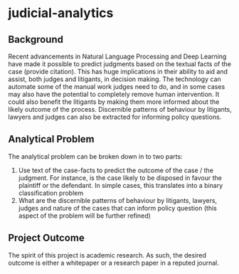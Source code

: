 # judicial-analytics

## Background
Recent advancements in Natural Language Processing and Deep Learning have made it possible to predict judgments based on the textual facts of the case (provide citation). This has huge implications in their ability to aid and assist, both judges and litigants, in decision making. The technology can automate some of the manual work judges need to do, and in some cases may also have the potential to completely remove human intervention. It could also benefit the litigants by making them more informed about the likely outcome of the process. Discernible patterns of behaviour by litigants, lawyers and judges can also be extracted for informing policy questions.

## Analytical Problem

The analytical problem can be broken down in to two parts:
1.	Use text of the case-facts to predict the outcome of the case / the judgment. For instance, is the case likely to be disposed in favour the plaintiff or the defendant. In simple cases, this translates into a binary classification problem
2.	What are the discernible patterns of behaviour by litigants, lawyers, judges and nature of the cases that can inform policy question (this aspect of the problem will be further refined)

## Project Outcome

The spirit of this project is academic research. As such, the desired outcome is either a whitepaper or a research paper in a reputed journal.
